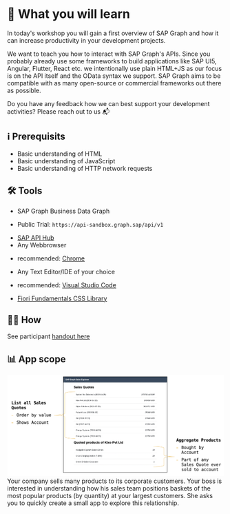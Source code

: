 # 🎯 What you will learn 
In today's workshop you will gain a first overview of SAP Graph and how it can increase productivity in your development projects.

We want to teach you how to interact with SAP Graph's APIs. 
Since you probably already use some frameworks to build applications like SAP UI5, Angular, Flutter, React etc. 
we intentionally use plain HTML+JS as our focus is on the API itself and the OData syntax we support. 
SAP Graph aims to be compatible with as many open-source or commercial frameworks out there as possible. 

Do you have any feedback how we can best support your development activities? Please reach out to us 📬 

## ℹ️ Prerequisits
* Basic understanding of HTML
* Basic understanding of JavaScript
* Basic understanding of HTTP network requests 

## 🛠 Tools 
* SAP Graph Business Data Graph 
- Public Trial: `https://api-sandbox.graph.sap/api/v1`
* [SAP API Hub](https://api.sap.com)
* Any Webbrowser
- recommended: [Chrome](https://www.google.com/chrome/)
* Any Text Editor/IDE of your choice
- recommended: [Visual Studio Code](https://code.visualstudio.com/)
* [Fiori Fundamentals CSS Library](https://sap.github.io/fundamental-styles/)

## 👩‍🎓 How
See participant [handout here](./Workshop_Handout.pdf)

## 📊 App scope
![App Goal](other/salesquote_mock.png)
Your company sells many products to its corporate customers. Your boss is interested in understanding how his sales team positions baskets of the most popular products (by quantity) at your largest customers. She asks you to quickly create a small app to explore this relationship.
